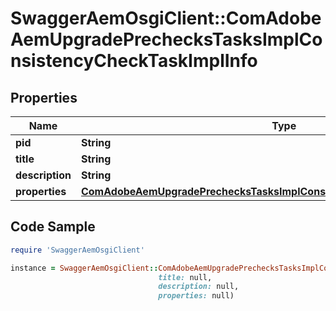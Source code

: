 # SwaggerAemOsgiClient::ComAdobeAemUpgradePrechecksTasksImplConsistencyCheckTaskImplInfo

## Properties

Name | Type | Description | Notes
------------ | ------------- | ------------- | -------------
**pid** | **String** |  | [optional] 
**title** | **String** |  | [optional] 
**description** | **String** |  | [optional] 
**properties** | [**ComAdobeAemUpgradePrechecksTasksImplConsistencyCheckTaskImplProperties**](ComAdobeAemUpgradePrechecksTasksImplConsistencyCheckTaskImplProperties.md) |  | [optional] 

## Code Sample

```ruby
require 'SwaggerAemOsgiClient'

instance = SwaggerAemOsgiClient::ComAdobeAemUpgradePrechecksTasksImplConsistencyCheckTaskImplInfo.new(pid: null,
                                 title: null,
                                 description: null,
                                 properties: null)
```


